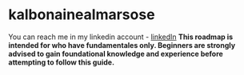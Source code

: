 # kalbonainealmarsose

You can reach me in my linkedin account - [linkedIn](https://www.linkedin.com/in/anas-hamdaoui-8239a8216/)
**This roadmap is intended for who have fundamentales only. Beginners are strongly advised to gain foundational knowledge and experience before attempting to follow this guide.**
